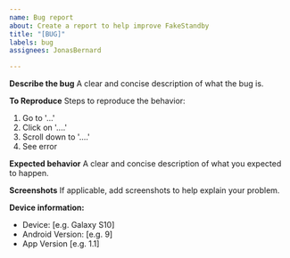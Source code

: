 ```yaml
---
name: Bug report
about: Create a report to help improve FakeStandby
title: "[BUG]"
labels: bug
assignees: JonasBernard

---
```


**Describe the bug**
A clear and concise description of what the bug is.

**To Reproduce**
Steps to reproduce the behavior:
1. Go to '...'
2. Click on '....'
3. Scroll down to '....'
4. See error

**Expected behavior**
A clear and concise description of what you expected to happen.

**Screenshots**
If applicable, add screenshots to help explain your problem.

**Device information:**
 - Device: [e.g. Galaxy S10]
 - Android Version: [e.g. 9]
 - App Version [e.g. 1.1]
